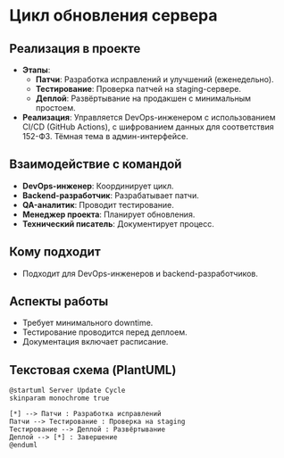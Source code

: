 # Цикл обновления сервера

## Реализация в проекте
- **Этапы**: 
  - **Патчи**: Разработка исправлений и улучшений (еженедельно).
  - **Тестирование**: Проверка патчей на staging-сервере.
  - **Деплой**: Развёртывание на продакшен с минимальным простоем.
- **Реализация**: Управляется DevOps-инженером с использованием CI/CD (GitHub Actions), с шифрованием данных для соответствия 152-ФЗ. Тёмная тема в админ-интерфейсе.

## Взаимодействие с командой
- **DevOps-инженер**: Координирует цикл.
- **Backend-разработчик**: Разрабатывает патчи.
- **QA-аналитик**: Проводит тестирование.
- **Менеджер проекта**: Планирует обновления.
- **Технический писатель**: Документирует процесс.

## Кому подходит
- Подходит для DevOps-инженеров и backend-разработчиков.

## Аспекты работы
- Требует минимального downtime.
- Тестирование проводится перед деплоем.
- Документация включает расписание.

## Текстовая схема (PlantUML)
```plantuml
@startuml Server Update Cycle
skinparam monochrome true

[*] --> Патчи : Разработка исправлений
Патчи --> Тестирование : Проверка на staging
Тестирование --> Деплой : Развёртывание
Деплой --> [*] : Завершение
@enduml
``` 